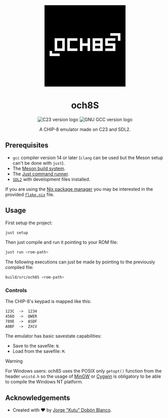 <div align="center">
<img src="./static/logo.png" width="256">
<h1>och8S</h1>

![C23 version logo](https://img.shields.io/badge/C23-3949AB?style=flat&logo=c)
![GNU GCC version logo](https://img.shields.io/badge/gcc-v14%2B-FFD0AD?style=flat&logo=gnu)

A CHIP-8 emulator made on C23 and SDL2.
</div>

## Prerequisites
- `gcc` compiler version 14 or later (`clang` can be used but the Meson setup can't be done with `just`).
- The [Meson build system](https://mesonbuild.com/).
- The [Just command runner](https://just.systems/man/en/).
- [`SDL2`](https://wiki.libsdl.org/SDL2/FrontPage) with development files installed.

If you are using the [Nix package manager](https://nixos.org/) you may be interested in the provided [`flake.nix`](./flake.nix) file.

## Usage
First setup the project:
```sh
just setup
```

Then just compile and run it pointing to your ROM file:
```sh
just run <rom-path>
```

The following executions can just be made by pointing to the previously compiled file:
```sh
build/src/och8S <rom-path>
```

### Controls
The CHIP-8's keypad is mapped like this:
```
123C  ->  1234 
456D  ->  QWER
789E  ->  ASDF
A0BF  ->  ZXCV
```

The emulator has basic savestate capabilities:
- Save to the savefile: `N`.
- Load from the savefile: `M`.

> [!WARNING]
> For Windows users:
> och8S uses the POSIX only `getopt()` function from the header `unistd.h` so the usage of [MinGW](https://www.mingw-w64.org/) or [Cygwin](https://cygwin.com/) is obligatory to be able to compile the Windows NT platform.

## Acknowledgements
- Created with :heart: by [Jorge "Kutu" Dobón Blanco](https://dobon.dev).
